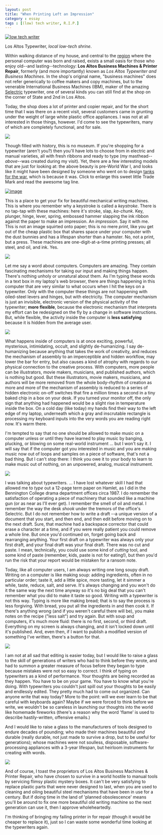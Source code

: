 ```yaml
---
layout: post
title: "When Printing Left an Impression"
category : essay
tags : [(low) tech writer, R.I.P.]
---
```

[![low tech writer](/assets/ltw/header14.jpg)](http://lowtechwriter.com)

Los Altos Typewriter, *local low-tech shrine*.

Within walking distance of my house, and central to the [region](http://en.wikipedia.org/wiki/Silicon_Valley#Notable_companies) where the personal computer was born and raised, exists a small oasis for those who enjoy old--and lasting--technology: **Los Altos Business Machines & Printer Repair**, formerly (and more importantly) known as *Los Altos Typewriter and Business Machines*. In the shop's original name, "business machines" does not refer generically to coffee makers and copy machines, but to the venerable International Business Machines (IBM), maker of the amazing [Selectric](http://en.wikipedia.org/wiki/IBM_Selectric_typewriter) typewriter, one of several kinds you can still find at the shop on the corner of State and 2nd in Los Altos.

Today, the shop does a lot of printer and copier repair, and for the short time that I was there on a recent visit, several customers came in grunting under the weight of large white plastic office appliances. I was not at all interested in those things, however. I'd come to see the typewriters, many of which are completely functional, and for sale.

[![](/assets/ltw/typewriter4.jpg)](/assets/ltw/typewriter4bg.jpg)

Though filled with history, this is no museum. If you're shopping for a typewriter (aren't you?) then you'll have lots to choose from in electric and manual varieties, all with fresh ribbons and ready to type (my masthead--*above*--was created during my visit). Yet, there are a few interesting models that are just for looking at: the above beauty is pre-World War I, and looks like it might have been designed by someone who went on to design [tanks for the war](http://www.johnsmilitaryhistory.com/armorwwi.html), which is because it was. Click to enlarge this sweet little Trade Mark and read the awesome tag line.

[![image](/assets/ltw/typewriter3.jpg)](/assets/ltw/typewriter3bg.jpg)

This is a place to get your fix for beautiful mechanical writing machines. This is where you remember why a keystroke is called a *keystroke*. There is no tap-tap with these machines: here it's stroke, slap, *ka-chunk*. Key, plunger, hinge, lever, spring, embossed hammer slapping the ink ribbon against the paper to make an impression. An *impression*. Say it with me. This is not an image squirted onto paper; this is no mere *print*, like you get out of the cheap plastic box that shares space under your computer with the dust bunnies and has a lifespan shorter than a hamster. No, not a print, but a press. These machines are one-digit-at-a-time printing presses; all steel, and oil, and ink. Yes.

[![](/assets/ltw/typewriter1.jpg)](/assets/ltw/typewriter1bg.jpg)

Let me say a word about computers. Computers are amazing. They contain fascinating mechanisms for taking our input and making things happen. There's nothing unholy or unnatural about them. As I'm typing these words in a text box in my laptop's web browser, there are things happening in this computer that are very similar to what occurs when I hit the keys on a typewriter. Only with the computer these things are not happening with oiled-steel levers and hinges, but with electricity. The computer mechanism is just an invisible, electronic version of the physical activity of the typewriter; **more flexible**, because the electronic mechanism that interprets my effort can be redesigned on the fly by a change in software instructions. But, while flexible, the activity inside the computer is **less satisfying** because it is hidden from the average user.

[![](/assets/ltw/typewriter2.jpg)](/assets/ltw/typewriter2bg.jpg)

What happens inside of computers is at once exciting, powerful, mysterious, intimidating, occult, and slightly de-humanizing. I say de-humanizing because anything that takes the work of creativity, and reduces the mechanism of assembly to an imperceptible and hidden workflow, may lower the bar for entry, but also causes a kind of atrophy with regards to our physical connection to the creative process. With computers, more people can be illustrators, movie makers, musicians, and published authors, which is nothing but good. But these illustrators, movie makers, musicians, and authors will be more removed from the whole body-rhythm of creation as more and more of the mechanism of assembly is reduced to a series of hidden electronic on-off switches that fire a million times a second in a tiny baked chip in a box on your desk. If you turned your monitor off, the only sign that anything had happened would be a slight rise in temperature inside the box. On a cold day (like today) my hands find their way to the left edge of my laptop, underneath which a gray and inscrutable rectangle is processing my keyboard inputs into the very words you are reading right now. It's warm there.

I'm tempted to say that no one should be allowed to make music on a computer unless or until they have learned to play music by banging, plucking, or blowing on some real-world instrument ... but I won't say it. I will say that if the computer got you interested in music and you are making music now out of loops and samples on a piece of software, that's not a bad thing. But I can't stop there: I think you owe it to your body to learn to make music out of nothing, on an unpowered, analog, musical instrument.

[![](/assets/ltw/typewriter8.jpg)](/assets/ltw/typewriter8bg.jpg)

I was talking about typewriters. ... I have lost whatever skill I had that allowed me to *type* out a 12-page term paper on Hamlet, as I did in the Bennington College drama department offices circa 1987. I do remember the satisfaction of operating a piece of machinery that sounded like a machine gun (or as near as I'll ever get). I remember the smell of oil and metal. I remember the way the desk *shook* under the tremors of the office's Selectric. But I do not remember how to write a draft --a unique version of a document that you start, and then end, and then edit before moving on to the next draft. Sure, that machine had a backspace corrector that could erase a character at a time, and if you were really patient you could remove a whole line. But once you'd continued on, forget going back and rearranging anything. Your first draft on a typewriter was always only your first draft, and your final draft was your final draft. There was no cut and paste. I mean, technically, you could use some kind of *cutting* tool, and some kind of paste (remember, kids, paste is not for eating!), but then you'd run the risk that your report would be mistaken for a ransom note.

Today, like all computer users, I am always writing one long soupy draft. Writing on a computer is like making soup: adding ingredients, often in no particular order; taste it, add a little spice, more tasting, let it simmer a while, taste, reduce, salt, and serve. It's always changing and you won't do it the same way the next time anyway so it's no big deal that you can't remember what you did to make it taste so good. Writing with a typewriter is not this way. Typing is more like making bread; that is to say the process is less forgiving. With bread, you put all the ingredients in and then cook it. If there's anything wrong (and if you weren't careful there will be), you make notes on the recipe ("less salt") and try again. But with soup and computers, it's much more fluid: there is no first, second, or third draft. Everything on my screen is always changing, and it isn't locked down until it's published. And, even then, if I want to publish a modified version of something I've written, there's a button for that.

[![](/assets/ltw/typewriterribbons.jpg)](/assets/ltw/typewriterribbonsbg.jpg)

I am not at all sad that editing is easier today, but I would like to raise a glass to the skill of generations of writers who had to think before they wrote, and had to summon a greater measure of focus before they began to type because mistakes were not so easy to correct. I think of typing on typewriters as a kind of performance. Your thoughts are being recorded as they happen. You have to be on your game. You have to know what you're doing. With typewriters you couldn't just spill out your thoughts to be easily and endlessly edited. They pretty much had to come out organized. Can anyone write that way today? More to the point: will we ever learn to be that careful with keyboards again? Maybe if we were forced to think before we write, we wouldn't be so careless in launching our thoughts into the world like homemade fireworks (there's a reason why the word 'flame' is used to describe hastily-written, offensive emails.)

And I would like to raise a glass to the manufacturers of tools designed to endure decades of pounding; who made their machines beautiful *and* durable (really durable, not just made to survive a drop, but to be useful for generations); whose machines were not soulless, disposable, software-processing appliances with a 3-year lifespan, but heirloom instruments for creating with words.

[![](/assets/ltw/typewriter.jpg)](/assets/ltw/typewriterbg.jpg)

And of course, I toast the proprietors of Los Altos Business Machines & Printer Repair, who have chosen to survive in a world hostile to manual tools by servicing flimsy plastic mystery boxes. It can't be very satisfying to replace plastic parts that were never designed to last, when you are used to cleaning and oiling beautiful steel mechanisms that have been in use for a century. But if doing time in the land of 'planned obsolescence' means you'll be around to fix one more beautiful old writing machine so the next generation can use it, then I approve wholeheartedly.


I'm thinking of bringing my failing printer in for repair (though it would be cheaper to replace it), just so I can waste some wonderful time looking at the typewriters again.
